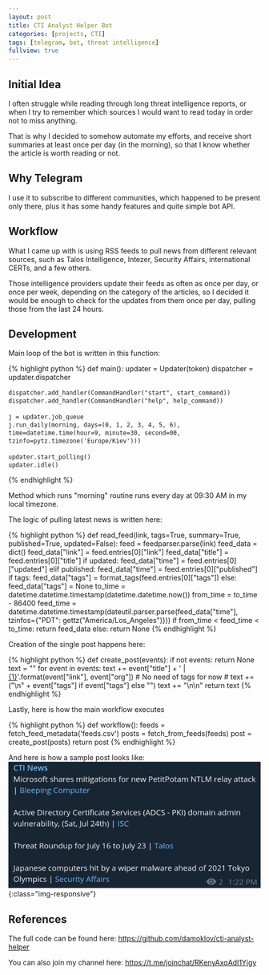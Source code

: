 ```yaml
---
layout: post
title: CTI Analyst Helper Bot
categories: [projects, CTI]
tags: [telegram, bot, threat intelligence]
fullview: true
---
```


## Initial Idea

I often struggle while reading through long threat intelligence reports, or when I try to remember which sources I would want to read today in order not to miss anything.

That is why I decided to somehow automate my efforts, and receive short summaries at least once per day (in the morning), so that I know whether the article is worth reading or not.

## Why Telegram

I use it to subscribe to different communities, which happened to be present only there, plus it has some handy features and quite simple bot API.

## Workflow

What I came up with is using RSS feeds to pull news from different relevant sources, such as Talos Intelligence, Intezer, Security Affairs, international CERTs, and a few others.

Those intelligence providers update their feeds as often as once per day, or once per week, depending on the category of the articles, so I decided it would be enough to check for the updates from them once per day, pulling those from the last 24 hours.

## Development

Main loop of the bot is written in this function:

{% highlight python %}
def main():
    updater = Updater(token)
    dispatcher = updater.dispatcher

    dispatcher.add_handler(CommandHandler("start", start_command))
    dispatcher.add_handler(CommandHandler("help", help_command))

    j = updater.job_queue
    j.run_daily(morning, days=(0, 1, 2, 3, 4, 5, 6), time=datetime.time(hour=9, minute=30, second=00, tzinfo=pytz.timezone('Europe/Kiev')))

    updater.start_polling()
    updater.idle()
{% endhighlight %}

Method which runs "morning" routine runs every day at 09:30 AM in my local timezone.

The logic of pulling latest news is written here:

{% highlight python %}
def read_feed(link, tags=True, summary=True, published=True, updated=False):
    feed = feedparser.parse(link)
    feed_data = dict()
    feed_data["link"] = feed.entries[0]["link"]
    feed_data["title"] = feed.entries[0]["title"]
    if updated:
        feed_data["time"] = feed.entries[0]["updated"]
    elif published:
        feed_data["time"] = feed.entries[0]["published"]
    if tags:
        feed_data["tags"] = format_tags(feed.entries[0]["tags"])
    else:
        feed_data["tags"] = None
    to_time = datetime.datetime.timestamp(datetime.datetime.now())
    from_time = to_time - 86400
    feed_time = datetime.datetime.timestamp(dateutil.parser.parse(feed_data["time"], tzinfos={"PDT": gettz("America/Los_Angeles")}))
    if from_time < feed_time < to_time:
        return feed_data
    else:
        return None
{% endhighlight %}

Creation of the single post happens here:

{% highlight python %}
def create_post(events):
    if not events:
        return None
    text = ""
    for event in events:
        text += event["title"] + ' | <a href="{0}">{1}</a>'.format(event["link"], event["org"])
        # No need of tags for now
        # text += ("\n" + event["tags"] if event["tags"] else "")
        text += "\n\n"
    return text
{% endhighlight %}

Lastly, here is how the main workflow executes

{% highlight python %}
def workflow():
    feeds = fetch_feed_metadata('feeds.csv')
    posts = fetch_from_feeds(feeds)
    post = create_post(posts)
    return post
{% endhighlight %}

And here is how a sample post looks like:
![Post from bot](https://raw.githubusercontent.com/damoklov/damoklov.github.io/master/_img/cti-bot-screen-1.png){:class="img-responsive"}

## References

The full code can be found here: https://github.com/damoklov/cti-analyst-helper

You can also join my channel here: https://t.me/joinchat/RKenyAxqAdI1Yjgy
